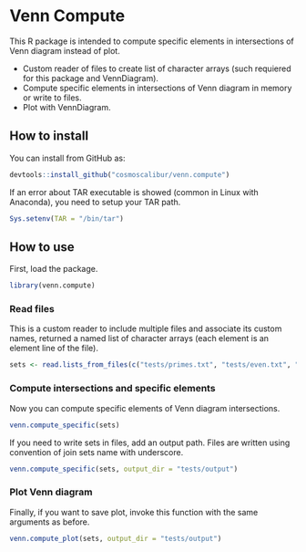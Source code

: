 # Venn Compute

This R package is intended to compute specific elements in intersections of Venn
diagram instead of plot.

- Custom reader of files to create list of character arrays (such requiered for
  this package and VennDiagram).
- Compute specific elements in intersections of Venn diagram in memory or write
  to files.
- Plot with VennDiagram.

## How to install

You can install from GitHub as:

```r
devtools::install_github("cosmoscalibur/venn.compute")
```

If an error about TAR executable is showed (common in Linux with Anaconda), you
need to setup your TAR path.

```r
Sys.setenv(TAR = "/bin/tar")
```

## How to use

First, load the package.

```r
library(venn.compute)
```

### Read files

This is a custom reader to include multiple files and associate its custom
names, returned a named list of character arrays (each element is an element
line of the file).

```r
sets <- read.lists_from_files(c("tests/primes.txt", "tests/even.txt", "tests/fibo.txt"), c("primes", "even", "fibo"))
```

### Compute intersections and specific elements

Now you can compute specific elements of Venn diagram intersections.

```r
venn.compute_specific(sets)
```

If you need to write sets in files, add an output path. Files are written
using convention of join sets name with underscore.

```r
venn.compute_specific(sets, output_dir = "tests/output")
```

### Plot Venn diagram

Finally, if you want to save plot, invoke this function with the same arguments
as before.

```r
venn.compute_plot(sets, output_dir = "tests/output")
```

